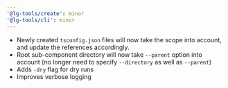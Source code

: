 ```yaml
---
'@lg-tools/create': minor
'@lg-tools/cli': minor
---
```


- Newly created `tsconfig.json` files will now take the scope into account, and update the references accordingly.
- Root sub-component directory will now take `--parent` option into account (no longer need to specify `--directory` as well as `--parent`)
- Adds `-dry` flag for dry runs
- Improves verbose logging